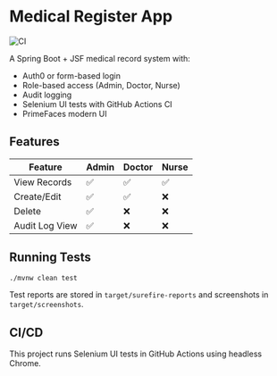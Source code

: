 # Medical Register App

![CI](https://github.com/your-org/your-repo/actions/workflows/ci-selenium.yml/badge.svg)

A Spring Boot + JSF medical record system with:
- Auth0 or form-based login
- Role-based access (Admin, Doctor, Nurse)
- Audit logging
- Selenium UI tests with GitHub Actions CI
- PrimeFaces modern UI

## Features

| Feature        | Admin | Doctor | Nurse |
|----------------|-------|--------|-------|
| View Records   | ✅    | ✅     | ✅    |
| Create/Edit    | ✅    | ✅     | ❌    |
| Delete         | ✅    | ❌     | ❌    |
| Audit Log View | ✅    | ❌     | ❌    |

## Running Tests

```bash
./mvnw clean test
```

Test reports are stored in `target/surefire-reports` and screenshots in `target/screenshots`.

## CI/CD

This project runs Selenium UI tests in GitHub Actions using headless Chrome.
